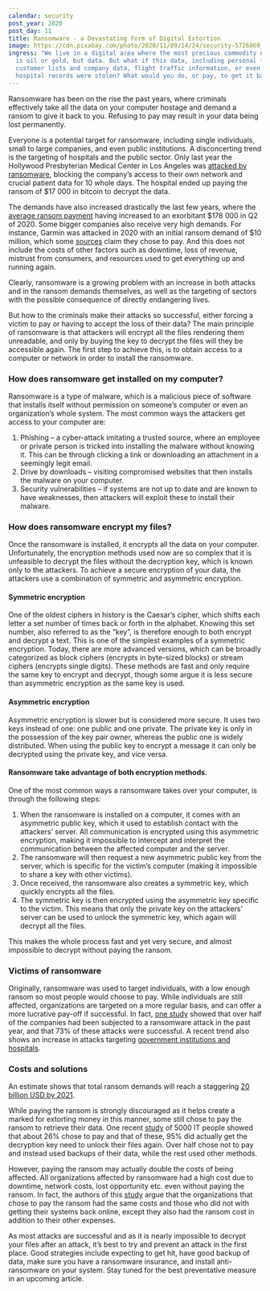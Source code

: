 ```yaml
---
calendar: security
post_year: 2020
post_day: 11
title: Ransomware - a Devastating Form of Digital Extortion
image: https://cdn.pixabay.com/photo/2020/11/09/14/24/security-5726869_1280.jpg
ingress: "We live in a digital area where the most precious commodity no longer
  is oil or gold, but data. But what if this data, including personal files,
  customer lists and company data, flight traffic information, or even sensitive
  hospital records were stolen? What would you do, or pay, to get it back? "
---
```

Ransomware has been on the rise the past years, where criminals effectively take all the data on your computer hostage and demand a ransom to give it back to you. Refusing to pay may result in your data being lost permanently. 

Everyone is a potential target for ransomware, including single individuals, small to large companies, and even public institutions. A disconcerting trend is the targeting of hospitals and the public sector. Only last year the Hollywood Presbyterian Medical Center in Los Angeles was [attacked by ransomware](https://sanfrancisco.cbslocal.com/2016/02/18/california-hospital-ransomware-attack-hackers/), blocking the company’s access to their own network and crucial patient data for 10 whole days. The hospital ended up paying the ransom of $17 000 in bitcoin to decrypt the data. 

The demands have also increased drastically the last few years, where the [average ransom payment](https://www.coveware.com/blog/q2-2020-ransomware-marketplace-report) having increased to an exorbitant $178 000 in Q2 of 2020. Some bigger companies also receive very high demands. For instance, Garmin was attacked in 2020 with an initial ransom demand of $10 million, which some [sources](https://www.bleepingcomputer.com/news/security/confirmed-garmin-received-decryptor-for-wastedlocker-ransomware/) claim they chose to pay. And this does not include the costs of other factors such as downtime, loss of revenue, mistrust from consumers, and resources used to get everything up and running again. 

Clearly, ransomware is a growing problem with an increase in both attacks and in the ransom demands themselves, as well as the targeting of sectors with the possible consequence of directly endangering lives. 

But how to the criminals make their attacks so successful, either forcing a victim to pay or having to accept the loss of their data? The main principle of ransomware is that attackers will encrypt all the files rendering them unreadable, and only by buying the key to decrypt the files will they be accessible again. The first step to achieve this, is to obtain access to a computer or network in order to install the ransomware. 

### How does ransomware get installed on my computer?

Ransomware is a type of malware, which is a malicious piece of software that installs itself without permission on someone’s computer or even an organization’s whole system. The most common ways the attackers get access to your computer are:

1.	Phishing – a cyber-attack imitating a trusted source, where an employee or private person is tricked into installing the malware without knowing it. This can be through clicking a link or downloading an attachment in a seemingly legit email.
2.	Drive by downloads – visiting compromised websites that then installs the malware on your computer.
3.	Security vulnerabilities – if systems are not up to date and are known to have weaknesses, then attackers will exploit these to install their malware. 

### How does ransomware encrypt my files? 

Once the ransomware is installed, it encrypts all the data on your computer. Unfortunately, the encryption methods used now are so complex that it is unfeasible to decrypt the files without the decryption key, which is known only to the attackers. To achieve a secure encryption of your data, the attackers use a combination of symmetric and asymmetric encryption. 

#### Symmetric encryption

One of the oldest ciphers in history is the Caesar’s cipher, which shifts each letter a set number of times back or forth in the alphabet. Knowing this set number, also referred to as the “key”, is therefore enough to both encrypt and decrypt a text. This is one of the simplest examples of a symmetric encryption. 
Today, there are more advanced versions, which can be broadly categorized as block ciphers (encrypts in byte-sized blocks) or stream ciphers (encrypts single digits). These methods are fast and only require the same key to encrypt and decrypt, though some argue it is less secure than asymmetric encryption as the same key is used. 

#### Asymmetric encryption

Asymmetric encryption is slower but is considered more secure. It uses two keys instead of one: one public and one private. The private key is only in the possession of the key pair owner, whereas the public one is widely distributed. When using the public key to encrypt a message it can only be decrypted using the private key, and vice versa.  

#### Ransomware take advantage of both encryption methods.

One of the most common ways a ransomware takes over your computer, is through the following steps:

1.	When the ransomware is installed on a computer, it comes with an asymmetric public key, which it used to establish contact with the attackers’ server. All communication is encrypted using this asymmetric encryption, making it impossible to intercept and interpret the communication between the affected computer and the server. 
2.	The ransomware will then request a new asymmetric public key from the server, which is specific for the victim’s computer (making it impossible to share a key with other victims). 
3.	Once received, the ransomware also creates a symmetric key, which quickly encrypts all the files. 
4.	The symmetric key is then encrypted using the asymmetric key specific to the victim. This means that only the private key on the attackers’ server can be used to unlock the symmetric key, which again will decrypt all the files. 

This makes the whole process fast and yet very secure, and almost impossible to decrypt without paying the ransom. 

### Victims of ransomware

Originally, ransomware was used to target individuals, with a low enough ransom so most people would choose to pay. While individuals are still affected, organizations are targeted on a more regular basis, and can offer a more lucrative pay-off if successful. In fact, [one study](https://news.sophos.com/en-us/2020/05/12/the-state-of-ransomware-2020/) showed that over half of the companies had been subjected to a ransomware attack in the past year, and that 73% of these attacks were successful. A recent trend also shows an increase in attacks targeting [government institutions and hospitals](https://edition.cnn.com/2020/10/28/politics/hospitals-targeted-ransomware-attacks/index.html).  

### Costs and solutions

An estimate shows that total ransom demands will reach a staggering [20 billion USD by 2021](https://cybersecurityventures.com/global-ransomware-damage-costs-predicted-to-reach-20-billion-usd-by-2021/). 

While paying the ransom is strongly discouraged as it helps create a marked for extorting money in this manner, some still chose to pay the ransom to retrieve their data. One recent [study](https://news.sophos.com/en-us/2020/05/12/the-state-of-ransomware-2020/) of 5000 IT people showed that about 26% chose to pay and that of these, 95% did actually get the decryption key need to unlock their files again. Over half chose not to pay and instead used backups of their data, while the rest used other methods.

However, paying the ransom may actually double the costs of being affected. All organizations affected by ransomware had a high cost due to downtime, network costs, lost opportunity etc. even without paying the ransom. In fact, the authors of this [study](https://news.sophos.com/en-us/2020/05/12/the-state-of-ransomware-2020/) argue that the organizations that chose to pay the ransom had the same costs and those who did not with getting their systems back online, except they also had the ransom cost in addition to their other expenses.

As most attacks are successful and as it is nearly impossible to decrypt your files after an attack, it’s best to try and prevent an attack in the first place. Good strategies include expecting to get hit, have good backup of data, make sure you have a ransomware insurance, and install anti-ransomware on your system. Stay tuned for the best preventative measure in an upcoming article. 
